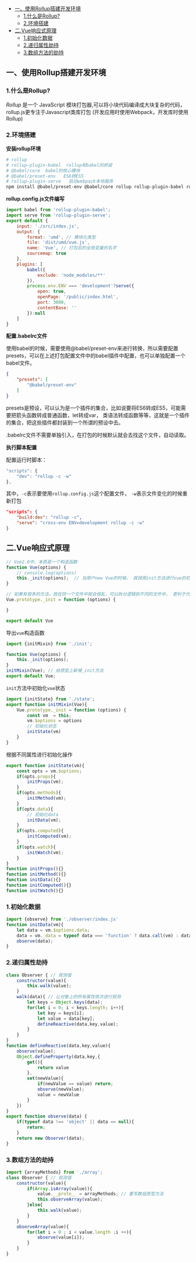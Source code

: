 - [一、使用Rollup搭建开发环境](#一使用rollup搭建开发环境)
  - [1.什么是Rollup?](#1什么是rollup)
  - [2.环境搭建](#2环境搭建)
- [二.Vue响应式原理](#二vue响应式原理)
  - [1.初始化数据](#1初始化数据)
  - [2.递归属性劫持](#2递归属性劫持)
  - [3.数组方法的劫持](#3数组方法的劫持)

##  一、使用Rollup搭建开发环境


### 1.什么是Rollup?

 *Rollup* 是一个 JavaScript 模块打包器,可以将小块代码编译成大块复杂的代码， rollup.js更专注于Javascript类库打包 (开发应用时使用Webpack，开发库时使用Rollup)

### 2.环境搭建

**安装rollup环境**

```bash
# rollup  
# rollup-plugin-babel  rollup和babel的桥梁     
# @babel/core  babel的核心模块
# @babel/preset-env   ES6转ES5
# rollup-plugin-serve   启动webpack本地服务
npm install @babel/preset-env @babel/core rollup rollup-plugin-babel rollup-plugin-serve cross-env -D
```

**rollup.config.js文件编写**

```js
import babel from 'rollup-plugin-babel';
import serve from 'rollup-plugin-serve';
export default {
    input: './src/index.js',
    output: {
        format: 'umd', // 模块化类型
        file: 'dist/umd/vue.js', 
        name: 'Vue', // 打包后的全局变量的名字
        sourcemap: true
    },
    plugins: [
        babel({
            exclude: 'node_modules/**'
        }),
        process.env.ENV === 'development'?serve({
            open: true,
            openPage: '/public/index.html',
            port: 3000,
            contentBase: ''
        }):null
    ]
}
```

**配置.babelrc文件**

使用babel的时候，需要使用@babel/preset-env来进行转换，所以需要配置presets，可以在上述打包配置文件中的babel插件中配置，也可以单独配置一个babel文件。
```json
{
    "presets": [
        "@babel/preset-env"
    ]
}
```

presets是预设，可以认为是一个插件的集合，比如说要将ES6转成ES5，可能需要把箭头函数转成普通函数，let转成var， 类语法转成函数等等，这就是一个插件的集合，把这些插件都封装到一个所谓的预设中去。

.babelrc文件不需要单独引入，在打包的时候默认就会去找这个文件，自动读取。

**执行脚本配置**

配置运行时脚本：

```javascript
"scripts": {
    "dev": "rollup -c -w"
},
```
其中，`-c`表示要使用`rollup.config.js`这个配置文件， `-w`表示文件变化的时候重新打包

```json
"scripts": {
    "build:dev": "rollup -c",
    "serve": "cross-env ENV=development rollup -c -w"
}
```

## 二.Vue响应式原理

```javascript
// Vue2.0中，本质是一个构造函数
function Vue(options) {
    // console.log(options)
    this._init(options);  // 当用户new Vue的时候， 就调用init方法进行vue的初始化操作
}

// 如果有很多的方法，放在同一个文件中就会很乱，可以拆分逻辑到不同的文件中， 更利于代码的维护  --- 模块化概念
Vue.prototype._init = function (options) {

}

export default Vue
```


导出`vue`构造函数

```js
import {initMixin} from './init';

function Vue(options) {
    this._init(options);
}
initMixin(Vue); // 给原型上新增_init方法
export default Vue;
```

`init`方法中初始化`vue`状态

```js
import {initState} from './state';
export function initMixin(Vue){
    Vue.prototype._init = function (options) {
        const vm  = this;
        vm.$options = options
        // 初始化状态
        initState(vm)
    }
}
```

根据不同属性进行初始化操作

```js
export function initState(vm){
    const opts = vm.$options;
    if(opts.props){
        initProps(vm);
    }
    if(opts.methods){
        initMethod(vm);
    }
    if(opts.data){
        // 初始化data
        initData(vm);
    }
    if(opts.computed){
        initComputed(vm);
    }
    if(opts.watch){
        initWatch(vm);
    }
}
function initProps(){}
function initMethod(){}
function initData(){}
function initComputed(){}
function initWatch(){}
```

### 1.初始化数据

```js
import {observe} from './observer/index.js'
function initData(vm){
    let data = vm.$options.data;
    data = vm._data = typeof data === 'function' ? data.call(vm) : data;
    observe(data);
}
```

### 2.递归属性劫持

```js
class Observer { // 观测值
    constructor(value){
        this.walk(value);
    }
    walk(data){ // 让对象上的所有属性依次进行观测
        let keys = Object.keys(data);
        for(let i = 0; i < keys.length; i++){
            let key = keys[i];
            let value = data[key];
            defineReactive(data,key,value);
        }
    }
}
function defineReactive(data,key,value){
    observe(value);
    Object.defineProperty(data,key,{
        get(){
            return value
        },
        set(newValue){
            if(newValue == value) return;
            observe(newValue);
            value = newValue
        }
    })
}
export function observe(data) {
    if(typeof data !== 'object' || data == null){
        return;
    }
    return new Observer(data);
}
```

### 3.数组方法的劫持

```js
import {arrayMethods} from './array';
class Observer { // 观测值
    constructor(value){
        if(Array.isArray(value)){
            value.__proto__ = arrayMethods; // 重写数组原型方法
            this.observeArray(value);
        }else{
            this.walk(value);
        }
    }
    observeArray(value){
        for(let i = 0 ; i < value.length ;i ++){
            observe(value[i]);
        }
    }
}
```
